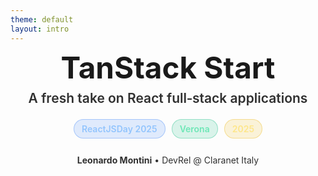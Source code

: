 ```yaml
---
theme: default
layout: intro
---
```


<div style="text-align:center">

<h1 style="font-size:3.4em;margin:0 0 .25em 0;font-weight:750;line-height:1.05">TanStack Start</h1>
<h2 style="margin:.1em 0 .6em 0;font-weight:600;opacity:.9">A fresh take on React full‑stack applications</h2>

<div style="display:inline-flex;gap:10px;margin-top:8px;margin-bottom:8px;flex-wrap:wrap;justify-content:center">
	<span style="padding:6px 12px;border-radius:999px;background:rgba(59,130,246,.15);border:1px solid rgba(59,130,246,.35);color:#93c5fd;font-weight:600">ReactJSDay 2025</span>
	<span style="padding:6px 12px;border-radius:999px;background:rgba(16,185,129,.15);border:1px solid rgba(16,185,129,.35);color:#6ee7b7;font-weight:600">Verona</span>
		<span style="padding:6px 12px;border-radius:999px;background:rgba(234,179,8,.15);border:1px solid rgba(234,179,8,.35);color:#fde68a;font-weight:600">2025</span>
  
</div>

<div style="margin-top:18px;opacity:.9">
	<strong>Leonardo Montini</strong> • DevRel @ Claranet Italy
</div>

</div>